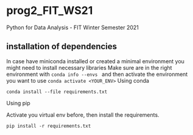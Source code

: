 # prog2_FIT_WS21
Python for Data Analysis - FIT Winter Semester 2021


## installation of dependencies
In case have miniconda installed or created a minimal environment you might need to install necessary libraries
Make sure are in the right environment with
```conda info --envs ``` and then activate the environment you want to use ``` conda activate <YOUR_ENV> ``` 
Using conda
```
conda install --file requirements.txt
```

Using pip

Activate you virtual env before, then install the requirements.
```
pip install -r requirements.txt
```

